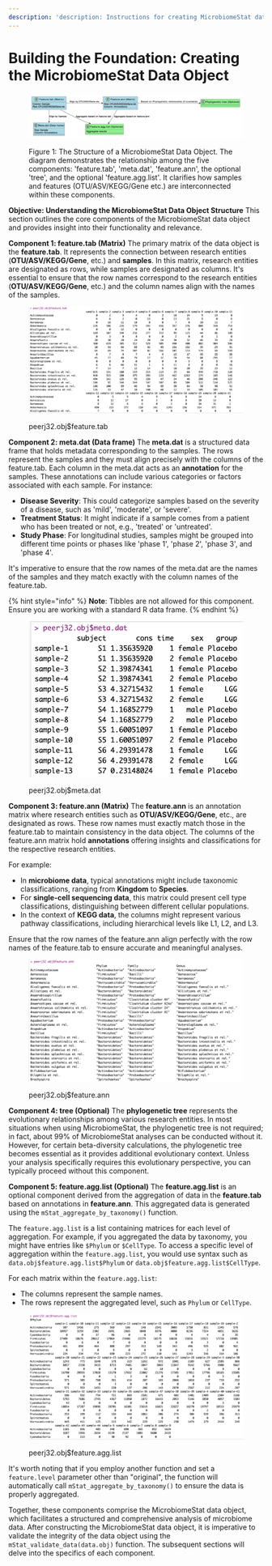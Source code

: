 ```yaml
---
description: 'description: Instructions for creating MicrobiomeStat data objects.'
---
```


# Building the Foundation: Creating the MicrobiomeStat Data Object

<figure><img src="../../.gitbook/assets/image (1) (1).png" alt=""><figcaption><p>Figure 1: The Structure of a MicrobiomeStat Data Object. The diagram demonstrates the relationship among the five components: 'feature.tab', 'meta.dat', 'feature.ann', the optional 'tree', and the optional 'feature.agg.list'. It clarifies how samples and features (OTU/ASV/KEGG/Gene etc.) are interconnected within these components.</p></figcaption></figure>

**Objective: Understanding the MicrobiomeStat Data Object Structure** This section outlines the core components of the MicrobiomeStat data object and provides insight into their functionality and relevance.

**Component 1: feature.tab (Matrix)** The primary matrix of the data object is the **feature.tab**. It represents the connection between research entities (**OTU/ASV/KEGG/Gene**, etc.) and **samples**. In this matrix, research entities are designated as rows, while samples are designated as columns. It's essential to ensure that the row names correspond to the research entities (**OTU/ASV/KEGG/Gene**, etc.) and the column names align with the names of the samples.

<figure><img src="../../.gitbook/assets/Screenshot 2023-10-11 at 10.35.59.png" alt=""><figcaption><p>peerj32.obj$feature.tab</p></figcaption></figure>

**Component 2: meta.dat (Data frame)** The **meta.dat** is a structured data frame that holds metadata corresponding to the samples. The rows represent the samples and they must align precisely with the columns of the feature.tab. Each column in the meta.dat acts as an **annotation** for the samples. These annotations can include various categories or factors associated with each sample. For instance:

* **Disease Severity**: This could categorize samples based on the severity of a disease, such as 'mild', 'moderate', or 'severe'.
* **Treatment Status**: It might indicate if a sample comes from a patient who has been treated or not, e.g., 'treated' or 'untreated'.
* **Study Phase**: For longitudinal studies, samples might be grouped into different time points or phases like 'phase 1', 'phase 2', 'phase 3', and 'phase 4'.

It's imperative to ensure that the row names of the meta.dat are the names of the samples and they match exactly with the column names of the feature.tab.

{% hint style="info" %}
**Note**: Tibbles are not allowed for this component. Ensure you are working with a standard R data frame.
{% endhint %}

<figure><img src="../../.gitbook/assets/Screenshot 2023-10-11 at 10.37.35.png" alt=""><figcaption><p>peerj32.obj$meta.dat</p></figcaption></figure>

**Component 3: feature.ann (Matrix)** The **feature.ann** is an annotation matrix where research entities such as **OTU/ASV/KEGG/Gene**, etc., are designated as rows. These row names must exactly match those in the feature.tab to maintain consistency in the data object. The columns of the feature.ann matrix hold **annotations** offering insights and classifications for the respective research entities.

For example:

* In **microbiome data**, typical annotations might include taxonomic classifications, ranging from **Kingdom** to **Species**.
* For **single-cell sequencing data**, this matrix could present cell type classifications, distinguishing between different cellular populations.
* In the context of **KEGG data**, the columns might represent various pathway classifications, including hierarchical levels like L1, L2, and L3.

Ensure that the row names of the feature.ann align perfectly with the row names of the feature.tab to ensure accurate and meaningful analyses.

<figure><img src="../../.gitbook/assets/Screenshot 2023-10-11 at 10.38.05.png" alt=""><figcaption><p>peerj32.obj$feature.ann</p></figcaption></figure>

**Component 4: tree (Optional)** The **phylogenetic tree** represents the evolutionary relationships among various research entities. In most situations when using MicrobiomeStat, the phylogenetic tree is not required; in fact, about 99% of MicrobiomeStat analyses can be conducted without it. However, for certain beta-diversity calculations, the phylogenetic tree becomes essential as it provides additional evolutionary context. Unless your analysis specifically requires this evolutionary perspective, you can typically proceed without this component.



**Component 5: feature.agg.list (Optional)** The **feature.agg.list** is an optional component derived from the aggregation of data in the **feature.tab** based on annotations in **feature.ann**. This aggregated data is generated using the `mStat_aggregate_by_taxonomy()` function.

The `feature.agg.list` is a list containing matrices for each level of aggregation. For example, if you aggregated the data by taxonomy, you might have entries like `$Phylum` or `$CellType`. To access a specific level of aggregation within the `feature.agg.list`, you would use syntax such as `data.obj$feature.agg.list$Phylum` or `data.obj$feature.agg.list$CellType`.

For each matrix within the `feature.agg.list`:

* The columns represent the sample names.
* The rows represent the aggregated level, such as `Phylum` or `CellType`.

<figure><img src="../../.gitbook/assets/Screenshot 2023-10-11 at 10.39.08.png" alt=""><figcaption><p>peerj32.obj$feature.agg.list</p></figcaption></figure>

It's worth noting that if you employ another function and set a `feature.level` parameter other than "original", the function will automatically call `mStat_aggregate_by_taxonomy()` to ensure the data is properly aggregated.

Together, these components comprise the MicrobiomeStat data object, which facilitates a structured and comprehensive analysis of microbiome data. After constructing the MicrobiomeStat data object, it is imperative to validate the integrity of the data object using the `mStat_validate_data(data.obj)` function. The subsequent sections will delve into the specifics of each component.
